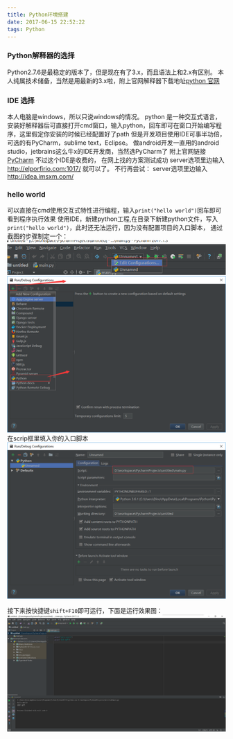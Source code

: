 ```yaml
---
title: Python环境搭建
date: 2017-06-15 22:52:22
tags: Python
---
```


### Python解释器的选择
Python2.7.6是最稳定的版本了，但是现在有了3.x，而且语法上和2.x有区别。
本人纯属技术储备，当然是用最新的3.x啦，附上官网解释器下载地址[python 官网](https://www.python.org/)

### IDE 选择
本人电脑是windows，所以只说windows的情况。
python 是一种交互式语言，安装好解释器后可直接打开cmd窗口，输入python，回车即可在窗口开始编写程序，这里假定你安装的时候已经配置好了path
但是开发项目使用IDE可事半功倍，可选的有PyCharm，sublime text，Eclipse。
做android开发一直用的android studio，jetbrains这么牛x的IDE开发商，当然选PyCharm了
附上官网链接[PyCharm](https://www.jetbrains.com/pycharm/download/)
不过这个IDE是收费的，
在网上找的方案测试成功
server选项里边输入 http://elporfirio.com:1017/ 就可以了。 
不行再尝试： server选项里边输入 http://idea.imsxm.com/

### hello world
可以直接在cmd使用交互式特性进行编程，输入`print("hello world")`回车即可看到程序执行效果
使用IDE，新建python工程,在目录下新建python文件，写入`print("hello world")`，此时还无法运行，因为没有配置项目的入口脚本，
通过截图的步骤制定一个：
![步骤1](2017-6-15/1.jpg)
![步骤2](2017-6-15/2.jpg)
在scrip框里填入你的入口脚本
![步骤3](2017-6-15/3.jpg)

接下来按快捷键`shift+F10`即可运行，下面是运行效果图：
![](2017-6-15/4.jpg)